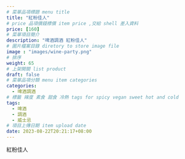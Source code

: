 ```yaml
---
# 菜單品項標題 menu title 
title: "紅粉佳人"
# price 品項價錢標價 item price ,交給 shell 差入資料
price: [160] 
# 菜單項目簡介 
description: "啤酒調酒 紅粉佳人"
# 圖片檔案目錄 diretory to store image file
image : "images/wine-party.png"
# 排序
weight: 65 
# 上架開關 list product 
draft: false
# 菜單品項分類 menu item categories 
categories:
  - 啤酒調酒 
# 標籤 辣度 素食 甜食 冷熱 tags for spicy vegan sweet hot and cold 
tags:
  - 啤酒
  - 調酒 
  - 威士忌
# 項目上傳日期 item upload date 
date: 2023-08-22T20:21:17+08:00
---
```


 紅粉佳人
